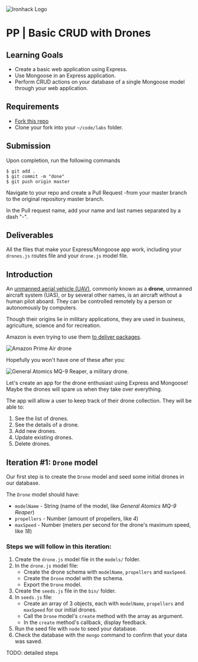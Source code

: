 ![Ironhack Logo](https://i.imgur.com/1QgrNNw.png)

# PP | Basic CRUD with Drones

## Learning Goals
- Create a basic web application using Express.
- Use Mongoose in an Express application.
- Perform CRUD actions on your database of a single Mongoose model through your web application.


## Requirements

- [Fork this repo](https://guides.github.com/activities/forking/)
- Clone your fork into your `~/code/labs` folder.


## Submission

Upon completion, run the following commands
```
$ git add .
$ git commit -m "done"
$ git push origin master
```
Navigate to your repo and create a Pull Request -from your master branch to the original repository master branch.

In the Pull request name, add your name and last names separated by a dash "-".


## Deliverables

All the files that make your Express/Mongoose app work, including your `drones.js` routes file and your `drone.js` model file.


## Introduction

An [unmanned aerial vehicle (UAV)](https://en.wikipedia.org/wiki/Unmanned_aerial_vehicle), commonly known as a **drone**, unmanned aircraft system (UAS), or by several other names, is an aircraft without a human pilot aboard. They can be controlled remotely by a person or autonomously by computers.

Though their origins lie in military applications, they are used in business, agriculture, science and for recreation.

Amazon is even trying to use them [to deliver packages](https://www.amazon.com/Amazon-Prime-Air/b?node=8037720011).

![Amazon Prime Air drone](https://s3-eu-west-1.amazonaws.com/ih-materials/uploads/upload_bda276188d5ae221165fb64133f11309.jpg)

Hopefully you won't have one of these after you:

![General Atomics MQ-9 Reaper, a military drone.](https://s3-eu-west-1.amazonaws.com/ih-materials/uploads/upload_76e24367e2d93f971d5a529f37350665.jpg)

Let's create an app for the drone enthusiast using Express and Mongoose! Maybe the drones will spare us when they take over everything.

The app will allow a user to keep track of their drone collection. They will be able to:

1. See the list of drones.
2. See the details of a drone.
3. Add new drones.
4. Update existing drones.
5. Delete drones.


## Iteration #1: `Drone` model

Our first step is to create the `Drone` model and seed some initial drones in our database.

The `Drone` model should have:
- `modelName` - String (name of the model, like _General Atomics MQ-9 Reaper_)
- `propellers` - Number (amount of propellers, like _4_)
- `maxSpeed` - Number (meters per second for the drone's maximum speed, like _18_)

### Steps we will follow in this iteration:

1. Create the `drone.js` model file in the `models/` folder.
2. In the `drone.js` model file:
    - Create the drone schema with `modelName`, `propellers` and `maxSpeed`.
    - Create the `Drone` model with the schema.
    - Export the `Drone` model.
3. Create the `seeds.js` file in the `bin/` folder.
4. In `seeds.js` file:
    - Create an array of 3 objects, each with `modelName`, `propellers` and `maxSpeed` for our initial drones.
    - Call the `Drone` model's `create` method with the array as argument.
    - In the `create` method's callback, display feedback.
5. Run the seed file with `node` to seed your database.
6. Check the database with the `mongo` command to confirm that your data was saved.


TODO: detailed steps